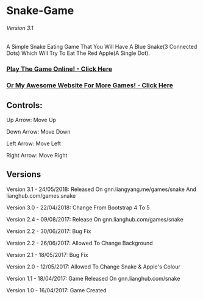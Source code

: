 # Snake-Game
###### Version 3.1
A Simple Snake Eating Game That You Will Have A Blue Snake(3 Connected Dots) Which Will Try To Eat The Red Apple(A Single Dot).

### [Play The Game Online! - Click Here](https://gnn.liangyang.me/games/snake/)
### [Or My Awesome Website For More Games! - Click Here](https://gnn.liangyang.me/)

## Controls:
Up Arrow: Move Up

Down Arrow: Move Down

Left Arrow: Move Left

Right Arrow: Move Right

## Versions
Version 3.1 - 24/05/2018: Released On gnn.liangyang.me/games/snake And lianghub.com/games.snake

Version 3.0 - 22/04/2018: Change From Bootstrap 4 To 5

Version 2.4 - 09/08/2017: Release On gnn.lianghub.com/games/snake

Version 2.2 - 30/06/2017: Bug Fix

Version 2.2 - 26/06/2017: Allowed To Change Background

Version 2.1 - 18/05/2017: Bug Fix

Version 2.0 - 12/05/2017: Allowed To Change Snake & Apple's Colour

Version 1.1 - 18/04/2017: Game Released On gnn.lianghub.com/snake

Version 1.0 - 16/04/2017: Game Created


